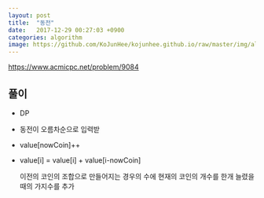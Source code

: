 ```yaml
---
layout: post
title:  "동전"
date:   2017-12-29 00:27:03 +0900
categories: algorithm
image: https://github.com/KoJunHee/kojunhee.github.io/raw/master/img/algorithm.png
---
```


<https://www.acmicpc.net/problem/9084>

## 풀이

- DP 
- 동전이 오름차순으로 입력받
- value[nowCoin]++
- value[i] = value[i] + value[i-nowCoin] 

 	이전의 코인의 조합으로 만들어지는 경우의 수에 
	현재의 코인의 개수를 한개 늘렸을때의 가지수를 추가 






		
	

